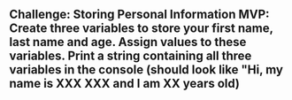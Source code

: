 ## Challenge: Storing Personal Information MVP: Create three variables to store your first name, last name and age. Assign values to these variables. Print a string containing all three variables in the console (should look like "Hi, my name is XXX XXX and I am XX years old)
